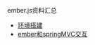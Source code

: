 ember.js资料汇总
* [环境搭建](https://github.com/tjcprince/awesome-ember/blob/master/%E7%8E%AF%E5%A2%83%E6%90%AD%E5%BB%BA.md)
* [ember和springMVC交互]()
